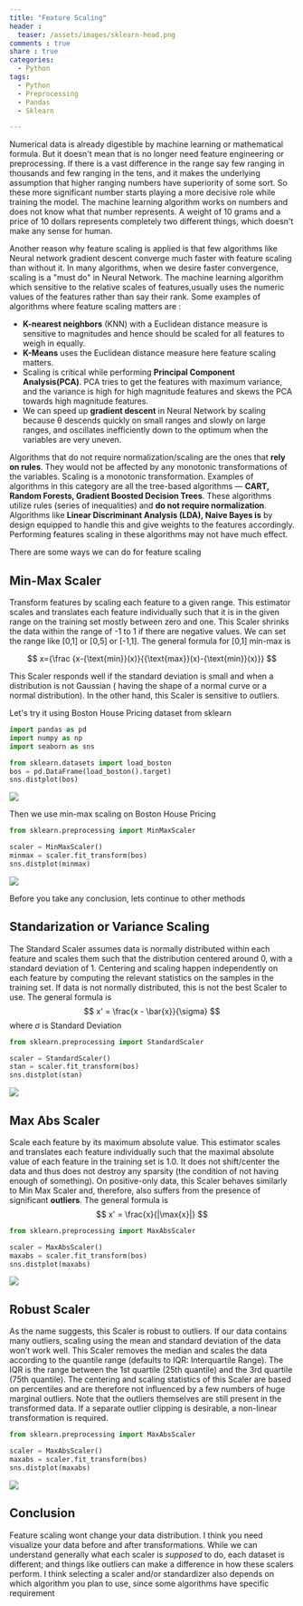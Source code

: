 ```yaml
---
title: "Feature Scaling"
header :
  teaser: /assets/images/sklearn-head.png
comments : true
share : true
categories:
  - Python
tags:
  - Python
  - Preprocessing
  - Pandas
  - Sklearn

---
```


Numerical data is already digestible by machine learning or mathematical formula. But it doesn't mean that is no longer need feature engineering or preprocessing. If there is a vast difference in the range say few ranging in thousands and few ranging in the tens, and it makes the underlying assumption that higher ranging numbers have superiority of some sort. So these more significant number starts playing a more decisive role while training the model. The machine learning algorithm works on numbers and does not know what that number represents. A weight of 10 grams and a price of 10 dollars represents completely two different things, which doesn't make any sense for human. 

Another reason why feature scaling is applied is that few algorithms like Neural network gradient descent converge much faster with feature scaling than without it. In many algorithms, when we desire faster convergence, scaling is a "must do" in Neural Network. The machine learning algorithm which sensitive to the relative scales of features,usually uses the numeric values of the features rather than say their rank. Some examples of algorithms where feature scaling matters are :

- **K-nearest neighbors** (KNN) with a Euclidean distance measure is sensitive to magnitudes and hence should be scaled for all features to weigh in equally.
- **K-Means** uses the Euclidean distance measure here feature scaling matters.
- Scaling is critical while performing **Principal Component Analysis(PCA)**. PCA tries to get the features with maximum variance, and the variance is high for high magnitude features and skews the PCA towards high magnitude features.
- We can speed up **gradient descent** in Neural Network by scaling because θ descends quickly on small ranges and slowly on large ranges, and oscillates inefficiently down to the optimum when the variables are very uneven.

Algorithms that do not require normalization/scaling are the ones that **rely on rules**. They would not be affected by any monotonic transformations of the variables. Scaling is a monotonic transformation. Examples of algorithms in this category are all the tree-based algorithms — **CART, Random Forests, Gradient Boosted Decision Trees**. These algorithms utilize rules (series of inequalities) and **do not require normalization**. Algorithms like **Linear Discriminant Analysis (LDA), Naive Bayes is** by design equipped to handle this and give weights to the features accordingly. Performing features scaling in these algorithms may not have much effect.

There are some ways we can do for feature scaling

## Min-Max Scaler

Transform features by scaling each feature to a given range. This estimator scales and translates each feature individually such that it is in the given range on the training set mostly between zero and one. This Scaler shrinks the data within the range of -1 to 1 if there are negative values. We can set the range like [0,1] or [0,5] or [-1,1]. The general formula for [0,1] min-max is

$$
x={\frac  {x-{\text{min}}(x)}{{\text{max}}(x)-{\text{min}}(x)}}
$$


This Scaler responds well if the standard deviation is small and when a distribution is not Gaussian ( having the shape of a normal curve or a normal distribution). In the other hand, this Scaler is sensitive to outliers.

Let's try it using Boston House Pricing dataset from sklearn

```python
import pandas as pd
import numpy as np
import seaborn as sns

from sklearn.datasets import load_boston
bos = pd.DataFrame(load_boston().target)
sns.distplot(bos)
```

![](https://i.ibb.co/pWsTRyG/download.png)

Then we use min-max scaling on Boston House Pricing

```python
from sklearn.preprocessing import MinMaxScaler

scaler = MinMaxScaler()
minmax = scaler.fit_transform(bos)
sns.distplot(minmax)
```

![](https://i.ibb.co/p3XR9xc/download-1.png)

Before you take any conclusion, lets continue to other methods

## Standarization or Variance Scaling

The Standard Scaler assumes data is normally distributed within each feature and scales them such that the distribution centered around 0, with a standard deviation of 1. Centering and scaling happen independently on each feature by computing the relevant statistics on the samples in the training set. If data is not normally distributed, this is not the best Scaler to use. The general formula is
$$
x' = \frac{x - \bar{x}}{\sigma}
$$
where $\sigma$ is Standard Deviation

```python
from sklearn.preprocessing import StandardScaler

scaler = StandardScaler()
stan = scaler.fit_transform(bos)
sns.distplot(stan)
```

![](https://i.ibb.co/G0PtWQC/download-2.png)

## Max Abs Scaler

Scale each feature by its maximum absolute value. This estimator scales and translates each feature individually such that the maximal absolute value of each feature in the training set is 1.0. It does not shift/center the data and thus does not destroy any sparsity (the condition of not having enough of something). On positive-only data, this Scaler behaves similarly to Min Max Scaler and, therefore, also suffers from the presence of significant **outliers**. The general formula is
$$
x' = \frac{x}{|\max{x}|}
$$

```python
from sklearn.preprocessing import MaxAbsScaler

scaler = MaxAbsScaler()
maxabs = scaler.fit_transform(bos)
sns.distplot(maxabs)
```

![](https://i.ibb.co/xX1kQNC/download-3.png)

## Robust Scaler

As the name suggests, this Scaler is robust to outliers. If our data contains many outliers, scaling using the mean and standard deviation of the data won’t work well. This Scaler removes the median and scales the data according to the quantile range (defaults to IQR: Interquartile Range). The IQR is the range between the 1st quartile (25th quantile) and the 3rd quartile (75th quantile). The centering and scaling statistics of this Scaler are based on percentiles and are therefore not influenced by a few numbers of huge marginal outliers. Note that the outliers themselves are still present in the transformed data. If a separate outlier clipping is desirable, a non-linear transformation is required.

```python
from sklearn.preprocessing import MaxAbsScaler

scaler = MaxAbsScaler()
maxabs = scaler.fit_transform(bos)
sns.distplot(maxabs)
```

![](https://i.ibb.co/F7TgB90/download-4.png)

## Conclusion

Feature scaling wont change your data distribution. I think you need visualize your data before and after transformations. While we can understand generally what each scaler is *supposed* to do, each dataset is different; and things like outliers can make a difference in how these scalers perform. I think selecting a scaler and/or standardizer also depends on which algorithm you plan to use, since some algorithms have specific requirement